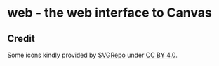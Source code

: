# web - the web interface to Canvas

## Credit

Some icons kindly provided by [SVGRepo](https://svgrepo.com) under
[CC BY 4.0](https://creativecommons.org/licenses/by/4.0/).
